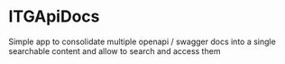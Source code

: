 # ITGApiDocs
 Simple app to consolidate multiple openapi / swagger docs into a single searchable content and allow to search and access them

